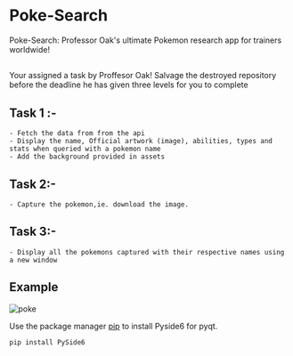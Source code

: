 # Poke-Search

Poke-Search: Professor Oak's ultimate Pokemon research app for trainers worldwide!

## 
Your assigned a task by Proffesor Oak! Salvage the destroyed repository before the deadline he has given three levels for you to complete

## Task 1 :-
    - Fetch the data from from the api 
    - Display the name, Official artwork (image), abilities, types and stats when queried with a pokemon name 
    - Add the background provided in assets 

## Task 2:-
    - Capture the pokemon,ie. download the image.

## Task 3:-
    - Display all the pokemons captured with their respective names using a new window

## Example

![poke](https://github.com/Wreck-X/Poke-Search/assets/116485331/abae0368-07e9-4483-8feb-f44542e4657e)

Use the package manager [pip](https://pip.pypa.io/en/stable/) to install Pyside6 for pyqt.

```bash
pip install PySide6
```

